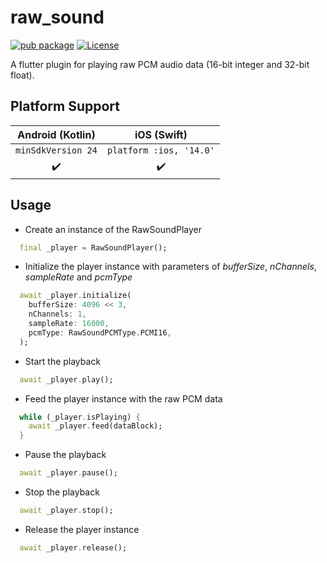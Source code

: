 # raw_sound
[![pub package](https://img.shields.io/badge/pub-v0.1.1%2B2-yellowgreen)](https://pub.dev/packages/raw_sound)
[![License](https://img.shields.io/badge/License-Apache%202.0-yellowgreen.svg)](https://opensource.org/licenses/Apache-2.0)

A flutter plugin for playing raw PCM audio data (16-bit integer and 32-bit float).

## Platform Support

| __Android__ (Kotlin) | __iOS__ (Swift) |
|:-------:|:---:|
| ```minSdkVersion 24``` | ```platform :ios, '14.0'``` |
|    ✔️    |  ✔️  |

## Usage

- Create an instance of the RawSoundPlayer
```dart
  final _player = RawSoundPlayer();
```
- Initialize the player instance with parameters of _bufferSize_, _nChannels_, _sampleRate_ and _pcmType_
```dart
  await _player.initialize(
    bufferSize: 4096 << 3,
    nChannels: 1,
    sampleRate: 16000,
    pcmType: RawSoundPCMType.PCMI16,
  );
```
- Start the playback
```dart
  await _player.play();
```
- Feed the player instance with the raw PCM data
```dart
  while (_player.isPlaying) {
    await _player.feed(dataBlock);
  }
```
- Pause the playback
```dart
  await _player.pause();
```
- Stop the playback
```dart
  await _player.stop();
```
- Release the player instance
```dart
  await _player.release();
```
